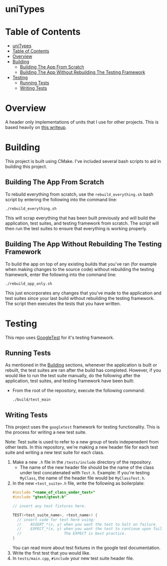 # uniTypes

# Table of Contents

- [uniTypes](#unitypes)
- [Table of Contents](#table-of-contents)
- [Overview](#overview)
- [Building](#building)
  - [Building The App From Scratch](#building-the-app-from-scratch)
  - [Building The App Without Rebuilding The Testing Framework](#building-the-app-without-rebuilding-the-testing-framework)
- [Testing](#testing)
  - [Running Tests](#running-tests)
  - [Writing Tests](#writing-tests)

# Overview

A header only implementations of units that I use for other projects. This is based heavily on [this writeup](https://benjaminjurke.com/content/articles/2015/compile-time-numerical-unit-dimension-checking/).

# Building

This project is built using CMake. I've included several bash scripts to aid in building this project.

## Building The App From Scratch

To rebuild everything from scratch, use the `rebuild_everything.sh` bash script by entering the following into the command line:

```
./rebuild_everything.sh
```

This will scrap everything that has been built previously and will build the application, test suites, and testing framework from scratch. The script will then run the test suites to ensure that everything is working properly.

## Building The App Without Rebuilding The Testing Framework

To build the app on top of any existing builds that you've ran (for example when making changes to the source code) without rebuilding the testing framework, enter the following into the command line:

```
./rebuild_app_only.sh
```

This just encorporates any changes that you've made to the application and test suites since your last build without rebuilding the testing framework. The script then executes the tests that you have written.

# Testing

This repo uses [GoogleTest](https://github.com/google/googletest) for it's testing framework.

## Running Tests

As mentioned in the [Building](#building) sections, whenever the application is built or rebuilt, the test suites are ran after the build has completed. However, if you would like to run the test suite manually, do the following after the application, test suites, and testing framework have been built:


+ From the root of the repository, execute the following command:
    ```
    ./build/test_main
    ```

## Writing Tests

This project uses the `googletest` framework for testing functionality. This is the process for writing a new test suite.

Note: Test suite is used to refer to a new group of tests indepenedent from other tests. In this repository, we're making a new header file for each test suite and writing a new test suite for each class.

1. Make a new `.h` file in the `/tests/include` directory of the repository. 
    + The name of the new header file should be the name of the class under test concatenated with `Test.h`. Example:
        If you're testing `MyClass`, the name of the header file would be `MyClassTest.h`.
2. In the new `<test_suite>.h` file, write the following as boilerplate:
    ```cpp
    #include "<name_of_class_under_test>"
    #include "gtest/gtest.h"

    // insert any test fixtures here.

    TEST(<test_suite_name>, <test_name>) {
      // insert code for test here using:
      //    ASSERT_*(x, y) when you want the test to halt on failure.
      //    EXPECT_*(x, y) when you want the test to continue upon failure.
      //                   The EXPECT is best practice.
    }
    ```
    You can read more about test fixtures in the google test documentation.
3. Write the first test that you would like.
4. In `tests/main.cpp`, `#include` your new test suite header file.
